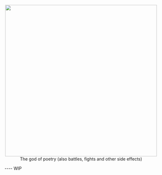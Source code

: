 <p align="center">
  <img src="https://raw.githubusercontent.com/valskalla/odin/master/logo.png" width="500px" />  
  <br/>
  </i>The god of poetry (also battles, fights and other side effects)</i>
</p>
----
WIP
